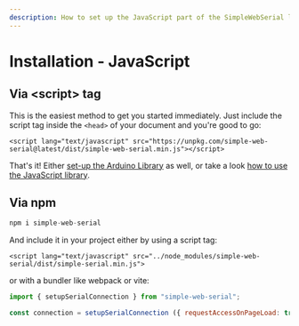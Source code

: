 ```yaml
---
description: How to set up the JavaScript part of the SimpleWebSerial library.
---
```


# Installation - JavaScript

## Via \<script> tag

This is the easiest method to get you started immediately. Just include the script tag inside the `<head>` of your document and you're good to go:

```markup
<script lang="text/javascript" src="https://unpkg.com/simple-web-serial@latest/dist/simple-web-serial.min.js"></script>
```

That's it! Either [set-up the Arduino Library](arduino.md) as well, or take a look [how to use the JavaScript library](../usage/javascript.md).

## Via npm

```javascript
npm i simple-web-serial
```

And include it in your project either by using a script tag:

```markup
<script lang="text/javascript" src="../node_modules/simple-web-serial/dist/simple-serial.min.js">
```

or with a bundler like webpack or vite:

```javascript
import { setupSerialConnection } from "simple-web-serial";

const connection = setupSerialConnection ({ requestAccessOnPageLoad: true })
```
